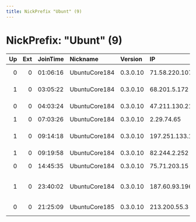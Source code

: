 ```yaml
---
title: NickPrefix "Ubunt" (9)
---
```


# NickPrefix: "Ubunt" (9)

|   Up |   Ext | JoinTime   | Nickname      | Version   | IP              | AS                                       | CC   |   ORp |   Dirp | OS    | Contact   |   eFamMembers |
|-----:|------:|:-----------|:--------------|:----------|:----------------|:-----------------------------------------|:-----|------:|-------:|:------|:----------|--------------:|
|    0 |     0 | 01:06:16   | UbuntuCore184 | 0.3.0.10  | 71.58.220.107   | Comcast Cable Communications, LLC        | us   | 38829 |      0 | Linux | None      |             1 |
|    1 |     0 | 03:05:22   | UbuntuCore184 | 0.3.0.10  | 68.201.5.172    | Time Warner Cable Internet LLC           | us   | 38811 |      0 | Linux | None      |             1 |
|    0 |     0 | 04:03:24   | UbuntuCore184 | 0.3.0.10  | 47.211.130.217  | Suddenlink Communications                | us   | 44401 |      0 | Linux | None      |             1 |
|    1 |     0 | 07:03:26   | UbuntuCore184 | 0.3.0.10  | 2.29.74.65      | EE Limited                               | gb   | 46057 |      0 | Linux | None      |             1 |
|    1 |     0 | 09:14:18   | UbuntuCore184 | 0.3.0.10  | 197.251.133.165 | VODAFONE GHANA AS INTERNATIONAL TRANSIT  | gh   | 44561 |      0 | Linux | None      |             1 |
|    1 |     0 | 09:19:58   | UbuntuCore184 | 0.3.0.10  | 82.244.2.252    | Free SAS                                 | fr   | 32939 |      0 | Linux | None      |             1 |
|    0 |     0 | 14:45:35   | UbuntuCore184 | 0.3.0.10  | 75.71.203.15    | Comcast Cable Communications, LLC        | us   | 43461 |      0 | Linux | None      |             1 |
|    1 |     0 | 23:40:02   | UbuntuCore184 | 0.3.0.10  | 187.60.93.196   | CABO SERVICOS DE TELECOMUNICACOES LTDA   | br   | 37747 |      0 | Linux | None      |             1 |
|    0 |     0 | 21:25:09   | UbuntuCore185 | 0.3.0.10  | 213.200.55.3    | Private Joint-stock Company farlep-inves | ua   | 35699 |      0 | Linux | None      |             1 |
